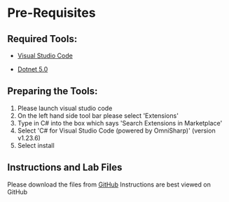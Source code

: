 # Pre-Requisites

## Required Tools:

- [Visual Studio Code](https://aka.ms/win32-x64-user-stable)

- [Dotnet 5.0](https://download.visualstudio.microsoft.com/download/pr/2892493e-df43-409e-af68-8b14aa75c029/53156c889fc08f01b7ed8d7135badede/dotnet-sdk-5.0.100-win-x64.exe)

## Preparing the Tools:

1. Please launch visual studio code
1. On the left hand side tool bar please select 'Extensions'
1. Type in C# into the box which says 'Search Extensions in Marketplace'
1. Select 'C# for Visual Studio Code (powered by OmniSharp)' (version v1.23.6)
1. Select install

## Instructions and Lab Files

Please download the files from [GitHub](https://github.com/john-nicholson/developmentFundamentals)
Instructions are best viewed on GitHub